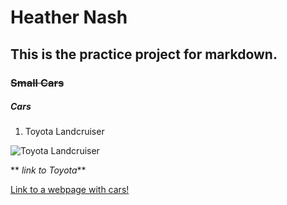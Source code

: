# Heather Nash 
## **This is the practice project for markdown.**
### ~~Small Cars~~
##### **Cars**

1. Toyota
    Landcruiser


 ![Toyota
    Landcruiser](https://imgct2.aeplcdn.com/img/800x600/car-data/big/toyota-land-cruiser-image-11526.png?v=35)
    
   ** _link to Toyota_**

[Link to a webpage with cars!](https://www.google.com/search?q=top+cars+2019&rlz=1C1CHBF_enUS852US852&oq=top+cars&aqs=chrome.1.69i57j0l5.4970j0j7&sourceid=chrome&ie=UTF-8)
